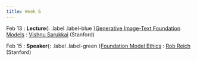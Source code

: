 ```yaml
---
title: Week 6
---
```


Feb 13
: **Lecture**{: .label .label-blue }[Generative Image-Text Foundation Models](#)
  : [Vishnu Sarukkai](https://vsanimator.github.io/) (Stanford)

Feb 15
: **Speaker**{: .label .label-green }[Foundation Model Ethics](#)
  : [Rob Reich](https://politicalscience.stanford.edu/people/rob-reich) (Stanford)